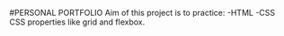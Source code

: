 #PERSONAL PORTFOLIO
Aim of this project is to practice:
-HTML
-CSS
CSS properties like grid and flexbox.

